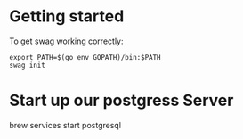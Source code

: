 
# Getting started
To get swag working correctly:
```
export PATH=$(go env GOPATH)/bin:$PATH
swag init
```

# Start up our postgress Server
brew services start postgresql


<!-- # Getting started w/ FastAPI
pip install fastapi
pip install uvicorn

```
uvicorn main:app --reload
```
Navigate for interactive docs
http://127.0.0.1:8000/docs -->
